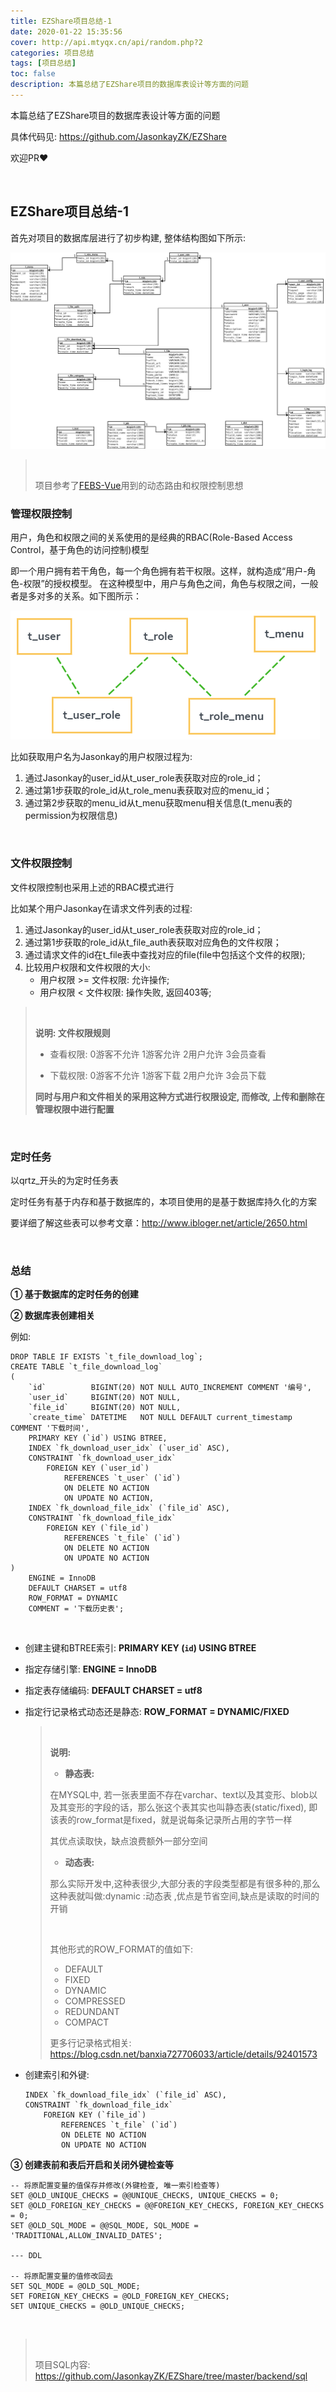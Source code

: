 ```yaml
---
title: EZShare项目总结-1
date: 2020-01-22 15:35:56
cover: http://api.mtyqx.cn/api/random.php?2
categories: 项目总结
tags: [项目总结]
toc: false
description: 本篇总结了EZShare项目的数据库表设计等方面的问题
---
```


本篇总结了EZShare项目的数据库表设计等方面的问题

具体代码见: https://github.com/JasonkayZK/EZShare

欢迎PR❤

<br/>

<!--more-->

## EZShare项目总结-1

首先对项目的数据库层进行了初步构建, 整体结构图如下所示:

![EZShare-schema.png](https://raw.githubusercontent.com/JasonkayZK/blog_static/master/images/EZShare-schema.png)

>   <br/>
>
>   项目参考了[FEBS-Vue](https://github.com/wuyouzhuguli/FEBS-Vue)用到的动态路由和权限控制思想

### 管理权限控制

用户，角色和权限之间的关系使用的是经典的RBAC(Role-Based Access  Control，基于角色的访问控制)模型

即一个用户拥有若干角色，每一个角色拥有若干权限。这样，就构造成“用户-角色-权限”的授权模型。 在这种模型中，用户与角色之间，角色与权限之间，一般者是多对多的关系。如下图所示：

![RBAC.png](https://raw.githubusercontent.com/JasonkayZK/blog_static/master/images/RBAC.png)

比如获取用户名为Jasonkay的用户权限过程为:

1.  通过Jasonkay的user_id从t_user_role表获取对应的role_id；
2.  通过第1步获取的role_id从t_role_menu表获取对应的menu_id；
3.  通过第2步获取的menu_id从t_menu获取menu相关信息(t_menu表的permission为权限信息)

<br/>

### 文件权限控制

文件权限控制也采用上述的RBAC模式进行

比如某个用户Jasonkay在请求文件列表的过程:

1.  通过Jasonkay的user_id从t_user_role表获取对应的role_id；
2.  通过第1步获取的role_id从t_file_auth表获取对应角色的文件权限；
3.  通过请求文件的id在t_file表中查找对应的file(file中包括这个文件的权限);
4.  比较用户权限和文件权限的大小:
    -   用户权限 >= 文件权限: 允许操作;
    -   用户权限 < 文件权限: 操作失败, 返回403等;

><br/>
>
>**说明: 文件权限规则**
>
>-   查看权限: 0游客不允许 1游客允许 2用户允许 3会员查看
>
>-   下载权限: 0游客不允许 1游客下载 2用户允许 3会员下载
>
><red>**同时与用户和文件相关的采用这种方式进行权限设定, 而修改, 上传和删除在管理权限中进行配置**</font>

<br/>

### 定时任务

以qrtz_开头的为定时任务表

定时任务有基于内存和基于数据库的，本项目使用的是基于数据库持久化的方案

要详细了解这些表可以参考文章：http://www.ibloger.net/article/2650.html

<br/>

### 总结

**① 基于数据库的定时任务的创建**

**② 数据库表创建相关**

例如:

```mysql
DROP TABLE IF EXISTS `t_file_download_log`;
CREATE TABLE `t_file_download_log`
(
    `id`          BIGINT(20) NOT NULL AUTO_INCREMENT COMMENT '编号',
    `user_id`     BIGINT(20) NOT NULL,
    `file_id`     BIGINT(20) NOT NULL,
    `create_time` DATETIME   NOT NULL DEFAULT current_timestamp COMMENT '下载时间',
    PRIMARY KEY (`id`) USING BTREE,
    INDEX `fk_download_user_idx` (`user_id` ASC),
    CONSTRAINT `fk_download_user_idx`
        FOREIGN KEY (`user_id`)
            REFERENCES `t_user` (`id`)
            ON DELETE NO ACTION
            ON UPDATE NO ACTION,
    INDEX `fk_download_file_idx` (`file_id` ASC),
    CONSTRAINT `fk_download_file_idx`
        FOREIGN KEY (`file_id`)
            REFERENCES `t_file` (`id`)
            ON DELETE NO ACTION
            ON UPDATE NO ACTION
)
    ENGINE = InnoDB
    DEFAULT CHARSET = utf8
    ROW_FORMAT = DYNAMIC
    COMMENT = '下载历史表';
```

<br/>

-   创建主键和BTREE索引: **PRIMARY KEY (`id`) USING BTREE**

-   指定存储引擎: **ENGINE = InnoDB**

-   指定表存储编码: **DEFAULT CHARSET = utf8**

-   指定行记录格式动态还是静态: **ROW_FORMAT = DYNAMIC/FIXED**

    ><br/>
    >
    >**说明:**
    >
    >-   **静态表:**
    >
    >    在MYSQL中, 若一张表里面不存在varchar、text以及其变形、blob以及其变形的字段的话，那么张这个表其实也叫静态表(static/fixed), 即该表的row_format是fixed，就是说每条记录所占用的字节一样
    >
    >    其优点读取快，缺点浪费额外一部分空间
    >
    >-   **动态表:**
    >
    >    那么实际开发中,这种表很少,大部分表的字段类型都是有很多种的,那么这种表就叫做:dynamic :动态表 ,优点是节省空间,缺点是读取的时间的开销
    >
    ><br/>
    >
    >其他形式的ROW_FORMAT的值如下:
    >
    >-   DEFAULT
    >-   FIXED
    >-   DYNAMIC
    >-   COMPRESSED
    >-   REDUNDANT
    >-   COMPACT
    >
    >更多行记录格式相关: https://blog.csdn.net/banxia727706033/article/details/92401573

-   创建索引和外键:

    ```mysql
    INDEX `fk_download_file_idx` (`file_id` ASC),
    CONSTRAINT `fk_download_file_idx`
        FOREIGN KEY (`file_id`)
            REFERENCES `t_file` (`id`)
            ON DELETE NO ACTION
            ON UPDATE NO ACTION
    ```

**③ 创建表前和表后开启和关闭外键检查等**

```mysql
-- 将原配置变量的值保存并修改(外键检查, 唯一索引检查等)
SET @OLD_UNIQUE_CHECKS = @@UNIQUE_CHECKS, UNIQUE_CHECKS = 0;
SET @OLD_FOREIGN_KEY_CHECKS = @@FOREIGN_KEY_CHECKS, FOREIGN_KEY_CHECKS = 0;
SET @OLD_SQL_MODE = @@SQL_MODE, SQL_MODE = 'TRADITIONAL,ALLOW_INVALID_DATES';

--- DDL

-- 将原配置变量的值修改回去
SET SQL_MODE = @OLD_SQL_MODE;
SET FOREIGN_KEY_CHECKS = @OLD_FOREIGN_KEY_CHECKS;
SET UNIQUE_CHECKS = @OLD_UNIQUE_CHECKS;
```

<br/>

>   <br/>
>
>   项目SQL内容: https://github.com/JasonkayZK/EZShare/tree/master/backend/sql

<br/>